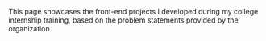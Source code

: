 This page showcases the front-end projects I developed during my college internship training, based on the problem statements provided by the organization
